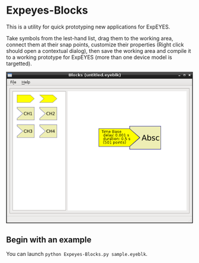 # Expeyes-Blocks #

This is a utility for quick prototyping new applications
for ExpEYES.

Take symbols from the lest-hand list, drag them to the working area,
connect them at their snap points, customize their properties (Right
click should open a contextual dialog), then save the working area and
compile it to a working prototype for ExpEYES (more than one device
model is targetted).

![snapshot](images/snap1.png)

## Begin with an example ##

You can launch `python Expeyes-Blocks.py sample.eyeblk`.
